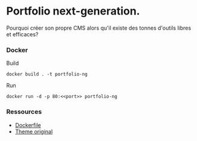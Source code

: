 # Portfolio next-generation.

Pourquoi créer son propre CMS alors qu'il existe des tonnes d'outils libres
et efficaces?

### Docker

Build
```
docker build . -t portfolio-ng
```

Run
```
docker run -d -p 80:<<port>> portfolio-ng
```

### Ressources 

- [Dockerfile](https://dev.to/eduardort/hugo-and-nginx-multi-stage-build-dockerfile-3o63)
- [Theme original](https://github.com/goodroot/hugo-classic)
